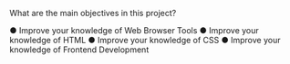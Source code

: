 What are the main objectives in this project?

● Improve your knowledge of Web Browser Tools
● Improve your knowledge of HTML
● Improve your knowledge of CSS
● Improve your knowledge of Frontend Development
